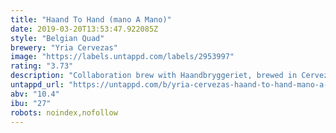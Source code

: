 ```yaml
---
title: "Haand To Hand (mano A Mano)"
date: 2019-03-20T13:53:47.922085Z
style: "Belgian Quad"
brewery: "Yria Cervezas"
image: "https://labels.untappd.com/labels/2953997"
rating: "3.73"
description: "Collaboration brew with Haandbryggeriet, brewed in Cervezas Yakka. Lighty smoked quad, matured in spanish Monastrell red wine barrels, and aromatized with murcian plums and maple syrup. "
untappd_url: "https://untappd.com/b/yria-cervezas-haand-to-hand-mano-a-mano/2953997"
abv: "10.4"
ibu: "27"
robots: noindex,nofollow
---
```

